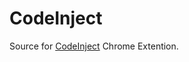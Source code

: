 CodeInject
==========

Source for [CodeInject](https://chrome.google.com/webstore/detail/injectcode/flhghpihapijancfhnicbnjifdodohpi) Chrome Extention.